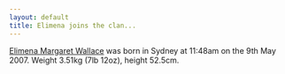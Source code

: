 ```yaml
---
layout: default
title: Elimena joins the clan...
---
```


[Elimena Margaret Wallace](http://www.elimena.com) was born in Sydney at 11:48am on the 9th May 2007. Weight 3.51kg (7lb 12oz), height 52.5cm.
